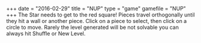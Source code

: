 +++
date = "2016-02-29"
title = "NUP"
type = "game"
gamefile = "NUP"
+++
The Star needs to get to the red square! Pieces travel orthogonally until they hit a wall or another piece.
Click on a piece to select, then click on a circle to move.
Rarely the level generated will be not solvable you can always hit Shuffle or New Level.
